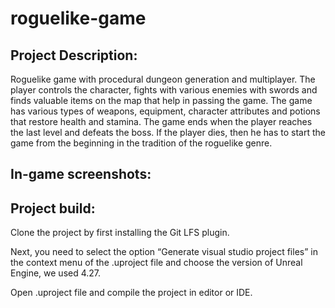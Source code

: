 # roguelike-game

## Project Description:

Roguelike game with procedural dungeon generation and multiplayer. The player controls the character, fights with various enemies with swords and finds valuable items on the map that help in passing the game. The game has various types of weapons, equipment, character attributes and potions that restore health and stamina. The game ends when the player reaches the last level and defeats the boss. If the player dies, then he has to start the game from the beginning in the tradition of the roguelike genre.

## In-game screenshots:

## Project build:

Clone the project by first installing the Git LFS plugin. 

Next, you need to select the option “Generate visual studio project files” in the context menu of the .uproject file and choose the version of Unreal Engine, we used 4.27.

Open .uproject file and compile the project in editor or IDE. 

